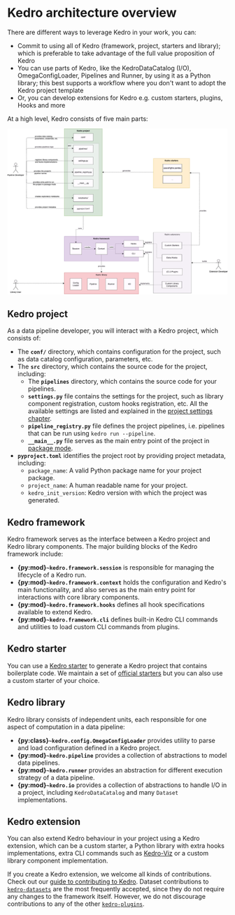 # Kedro architecture overview

There are different ways to leverage Kedro in your work, you can:

 - Commit to using all of Kedro (framework, project, starters and library); which is preferable to take advantage of the full value proposition of Kedro
 - You can use parts of Kedro, like the KedroDataCatalog (I/O), OmegaConfigLoader, Pipelines and Runner, by using it as a Python library; this best supports a workflow where you don't want to adopt the Kedro project template
 - Or, you can develop extensions for Kedro e.g. custom starters, plugins, Hooks and more

At a high level, Kedro consists of five main parts:

![Kedro architecture diagram](../meta/images/kedro_architecture.png)


## Kedro project

As a data pipeline developer, you will interact with a Kedro project, which consists of:

* The **`conf/`** directory, which contains configuration for the project, such as data catalog configuration, parameters, etc.
* The **`src`** directory, which contains the source code for the project, including:
  * The **`pipelines`**  directory, which contains the source code for your pipelines.
  * **`settings.py`** file contains the settings for the project, such as library component registration, custom hooks registration, etc. All the available settings are listed and explained in the [project settings chapter](../tutorials/settings.md).
  * **`pipeline_registry.py`** file defines the project pipelines, i.e. pipelines that can be run using `kedro run --pipeline`.
  * **`__main__.py`** file serves as the main entry point of the project in [package mode](../deploy/package_a_project.md#package-a-kedro-project).
* **`pyproject.toml`** identifies the project root by providing project metadata, including:
  * `package_name`: A valid Python package name for your project package.
  * `project_name`: A human readable name for your project.
  * `kedro_init_version`: Kedro version with which the project was generated.

## Kedro framework

Kedro framework serves as the interface between a Kedro project and Kedro library components. The major building blocks of the Kedro framework include:

* **{py:mod}`~kedro.framework.session`** is responsible for managing the lifecycle of a Kedro run.
* **{py:mod}`~kedro.framework.context`** holds the configuration and Kedro's main functionality, and also serves as the main entry point for interactions with core library components.
* **{py:mod}`~kedro.framework.hooks`** defines all hook specifications available to extend Kedro.
* **{py:mod}`~kedro.framework.cli`** defines built-in Kedro CLI commands and utilities to load custom CLI commands from plugins.

## Kedro starter

You can use a [Kedro starter](../tutorials/settings.md) to generate a Kedro project that contains boilerplate code. We maintain a set of [official starters](https://github.com/kedro-org/kedro-starters/) but you can also use a custom starter of your choice.

## Kedro library

Kedro library consists of independent units, each responsible for one aspect of computation in a data pipeline:

* **{py:class}`~kedro.config.OmegaConfigLoader`** provides utility to parse and load configuration defined in a Kedro project.
* **{py:mod}`~kedro.pipeline`** provides a collection of abstractions to model data pipelines.
* **{py:mod}`~kedro.runner`** provides an abstraction for different execution strategy of a data pipeline.
* **{py:mod}`~kedro.io`** provides a collection of abstractions to handle I/O in a project, including `KedroDataCatalog` and many `Dataset` implementations.

## Kedro extension

You can also extend Kedro behaviour in your project using a Kedro extension, which can be a custom starter, a Python library with extra hooks implementations, extra CLI commands such as [Kedro-Viz](https://github.com/kedro-org/kedro-viz) or a custom library component implementation.

If you create a Kedro extension, we welcome all kinds of contributions. Check out our [guide to contributing to Kedro](https://github.com/kedro-org/kedro/wiki/Contribute-to-Kedro). Dataset contributions to [`kedro-datasets`](https://github.com/kedro-org/kedro-plugins/tree/main/kedro-datasets) are the most frequently accepted, since they do not require any changes to the framework itself. However, we do not discourage contributions to any of the other [`kedro-plugins`](https://github.com/kedro-org/kedro-plugins).
